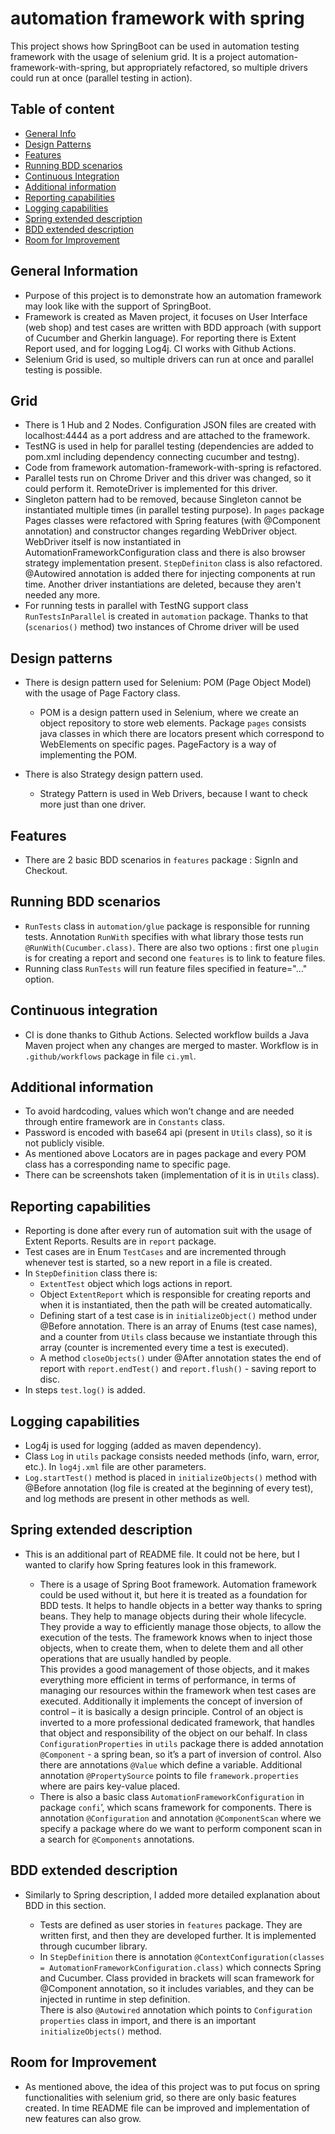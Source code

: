 # automation framework with spring
This project shows how SpringBoot can be used in automation testing framework with the usage of selenium grid. 
It is a project automation-framework-with-spring, but appropriately refactored, so multiple drivers could run at once (parallel testing in action).  

## Table of content 
* [General Info](#general-information)
* [Design Patterns](#design-patterns)
* [Features](#features)
* [Running BDD scenarios](#running-bdd-scenarios)
* [Continuous Integration](#continuous-integration)
* [Additional information](#additional-information)
* [Reporting capabilities](#reporting-capabilities)
* [Logging capabilities](#logging-capabilities)
* [Spring extended description](#spring-extended-description)
* [BDD extended description](#bdd-extended-description)
* [Room for Improvement](#room-for-improvement)

## General Information
- Purpose of this project is to demonstrate how an automation framework may look like with the support of SpringBoot.
- Framework is created as Maven project, it focuses on User Interface (web shop) and test cases are written with BDD approach (with support of Cucumber and Gherkin language). For reporting there is Extent Report used, and for logging Log4j. CI works with Github Actions.
- Selenium Grid is used, so multiple drivers can run at once and parallel testing is possible.

## Grid
- There is 1 Hub and 2 Nodes. Configuration JSON files are created with localhost:4444 as a port address and are attached to the framework. 
- TestNG is used in help for parallel testing (dependencies are added to pom.xml including dependency connecting cucumber and testng).
- Code from framework automation-framework-with-spring is refactored. 
- Parallel tests run on Chrome Driver and this driver was changed, so it could perform it. RemoteDriver is implemented for this driver.
- Singleton pattern had to be removed, because Singleton cannot be instantiated multiple times (in parallel testing purpose). 
In `pages` package Pages classes were refactored with Spring features (with @Component annotation) and constructor changes regarding WebDriver object.
  WebDriver itself is now instantiated in AutomationFrameworkConfiguration class and there is also browser strategy implementation present. 
  `StepDefiniton` class is also refactored. @Autowired annotation is added there for injecting components at run time. Another driver instantiations are deleted, because they aren't needed any more. 
- For running tests in parallel with TestNG support class `RunTestsInParallel` is created in `automation` package. Thanks to that (`scenarios()` method) two instances of Chrome driver will be used

## Design patterns
- There is design pattern used for Selenium: POM (Page Object Model) with the usage of Page Factory class.
    - POM is a design pattern used in Selenium, where we create an object repository to store web elements. Package `pages` consists java classes in which there are locators present which correspond to WebElements on specific pages.
      PageFactory is a way of implementing the POM.
      
- There is also Strategy design pattern used.
  - Strategy Pattern is used in Web Drivers, because I want to check more just than one driver.   

## Features
- There are 2 basic BDD scenarios in `features` package : SignIn and Checkout. 


## Running BDD scenarios
- `RunTests` class in `automation/glue` package is responsible for running tests.
  Annotation `RunWith` specifies with what library those tests run `@RunWith(Cucumber.class)`. There are also two options : first one `plugin` is for creating a report and second one `features` is to link to feature files.
- Running class `RunTests` will run feature files specified in feature="..." option.


## Continuous integration
-  CI is done thanks to Github Actions. Selected workflow builds a Java Maven project when any changes are merged to master. Workflow is in `.github/workflows` package in file `ci.yml`.


## Additional information
- To avoid hardcoding, values which won’t change and are needed through entire framework are in `Constants` class.
- Password is encoded with base64 api (present in `Utils` class), so it is not publicly visible.
- As mentioned above Locators are in pages package and every POM class has a corresponding name to specific page.
- There can be screenshots taken (implementation of it is in `Utils` class).


## Reporting capabilities
- Reporting is done after every run of automation suit with the usage of Extent Reports. Results are in `report` package.
- Test cases are in Enum `TestCases` and are incremented through whenever test is started, so a new report in a file is created.
- In `StepDefinition` class there is:
  - `ExtentTest` object which logs actions in report.
  - Object `ExtentReport` which is responsible for creating reports and when it is instantiated, then the path will be created automatically.
  - Defining start of a test case is in `initializeObject()` method under @Before annotation. There is an array of Enums (test case names), and a counter from `Utils` class because we instantiate through this array (counter is incremented every time a test is executed).
  - A method `closeObjects()` under @After annotation states the end of report with `report.endTest()` and `report.flush()` - saving report to disc.
- In steps `test.log()` is added.


## Logging capabilities
- Log4j is used for logging (added as maven dependency).
- Class `Log` in `utils` package consists needed methods (info, warn, error, etc.). In `log4j.xml` file are other parameters.
- `Log.startTest()` method is placed in `initializeObjects()` method with @Before annotation (log file is created at the beginning of every test), and log methods are present in other methods as well.


## Spring extended description
- This is an additional part of README file. It could not be here, but I wanted to clarify how Spring features look in this framework.

    - There is a usage of Spring Boot framework. Automation framework could be used without it, but here it is treated as a foundation for BDD tests.
  It helps to handle objects in a better way thanks to spring beans. They help to manage objects during their whole lifecycle. They provide a way to efficiently manage those objects, to allow the execution of the tests. The framework knows when to inject those objects, when to create them, when to delete them and all other operations that are usually handled by people.  
  This provides a good management of those objects, and it makes everything more efficient in terms of performance, in terms of managing our resources within the framework when test cases are executed.
  Additionally it implements the concept of inversion of control – it is basically a design principle.
  Control of an object is inverted to a more professional dedicated framework, that handles that object and responsibility of the object on our behalf.
  In class `ConfigurationProperties` in `utils` package there is added annotation `@Component` - a spring bean, so it’s a part of inversion of control. Also there are annotations `@Value` which define a variable. Additional annotation `@PropertySource` points to file `framework.properties` where are pairs key-value placed.
    - There is also a basic class `AutomationFrameworkConfiguration` in package `confi`’, which scans framework for components. There is annotation `@Configuration` and annotation `@ComponentScan` where we specify a package where do we want to perform component scan in a search for `@Components` annotations.


## BDD extended description
- Similarly to Spring description, I added more detailed explanation about BDD in this section.

  - Tests are defined as user stories in `features` package. They are written first, and then they are developed further. It is implemented through cucumber library.
  - In `StepDefinition` there is annotation `@ContextConfiguration(classes = AutomationFrameworkConfiguration.class)` which connects Spring and Cucumber. Class provided in brackets will scan framework for @Component annotation, so it includes variables, and they can be injected in runtime in step definition.    
    There is also `@Autowired` annotation which points to `Configuration properties` class in import, and there is an important `initializeObjects()` method. 
    

## Room for Improvement 
- As mentioned above, the idea of this project was to put focus on spring functionalities with selenium grid, so there are only basic features created.
  In time README file can be improved and implementation of new features can also grow.
  